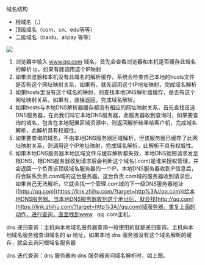 域名结构

- 根域名（.）
- 顶级域名（com、cn、edu等等）
- 二级域名（baidu、alipay 等等）

![](https://pic4.zhimg.com/80/7fcd81756bdc8b52ade0531402c43e43_hd.png)

1. 浏览器中输入 www.qq.com 域名，首先会查看浏览器和本机是否缓存此域名的解析 ip，如果有就调用这个IP映射
2. 如果浏览器和本机没有此域名的解析缓存，系统会检查自己本地的hosts文件是否有这个网址映射关系，如果有，就先调用这个IP地址映射，完成域名解析
3. 如果hosts里没有这个域名的映射，则查找本地DNS解析器缓存，是否有这个网址映射关系，如果有，直接返回，完成域名解析。 
4. 如果hosts与本地DNS解析器缓存都没有相应的网址映射关系，首先查找首选DNS服务器，在此我们叫它本地DNS服务器，此服务器收到查询时，如果要查询的域名，包含在本地配置区域资源中，则返回解析结果给客户机，完成域名解析，此解析具有权威性。
5. 如果要查询的域名，不由本地DNS服务器区域解析，但该服务器已缓存了此网址映射关系，则调用这个IP地址映射，完成域名解析，此解析不具有权威性。 
6. 如果本地DNS服务器本地区域文件与缓存解析都失效，本地DNS就把请求发至根DNS，根DNS服务器收到请求后会判断这个域名(.com)是谁来授权管理，并会返回一个负责该顶级域名服务器的一个IP。本地DNS服务器收到IP信息后，将会联系负责.com域的这台服务器。这台负责.com域的服务器收到请求后，如果自己无法解析，它就会找一个管理.com域的下一级DNS服务器地址([http://qq.com](https://link.zhihu.com/?target=http%3A//qq.com))给本地DNS服务器。当本地DNS服务器收到这个地址后，就会找[http://qq.com](https://link.zhihu.com/?target=http%3A//qq.com)域服务器，重复上面的动作，进行查询，直至找到www . qq .com主机。

dns 递归查询：主机向本地域名服务器查询一般使用的就是递归查询。主机向本地域名服务器查询域名的 ip 地址，如果本地 dns 服务器没有这个域名解析的缓存，就会去询问根域名服务器

dns 迭代查询：dns 服务器向 dns 服务器询问域名解析时，如上图。  